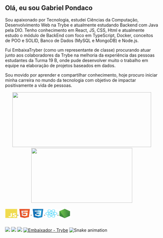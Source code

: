 ## Olá, eu sou Gabriel Pondaco
Sou apaixonado por Tecnologia, estudei Ciências da Computação, Desenvolvimento Web na Trybe e atualmente estudando Backend com Java pela DIO. Tenho conhecimento em React, JS, CSS, Html e atualmente estudo o módulo de BackEnd com foco em TypeScript, Docker, conceitos de POO e SOLID, Banco de Dados (MySQL e MongoDB) e Node.js.

Fui EmbaixaTryber (como um representante de classe) procurando atuar junto aos colaboradores da Trybe na melhoria da experiência das pessoas estudantes da Turma 19 B, onde pude desenvolver muito o trabalho em equipe na elaboração de projetos baseados em dados.

Sou movido por aprender e compartilhar conhecimento, hoje procuro iniciar minha carreira no mundo da tecnologia com objetivo de impactar positivamente a vida de pessoas.

<div align="center">
  <a href="https://github.com/gabrielpondaco">
  <img height="180em" width="456.92px" src="https://github-readme-stats.vercel.app/api?username=gabrielpondaco&show_icons=true&theme=dracula&include_all_commits=true&count_private=true"/>
  <img height="180em" width="331.58px" src="https://github-readme-stats.vercel.app/api/top-langs/?username=gabrielpondaco&layout=compact&langs_count=7&theme=dracula"/>
</div>
<div style="display: inline_block"><br>
  <img align="center" alt="JavaScript" height="30" width="40" src="https://raw.githubusercontent.com/devicons/devicon/master/icons/javascript/javascript-plain.svg">
  <img align="center" alt="HTML" height="30" width="40" src="https://raw.githubusercontent.com/devicons/devicon/master/icons/html5/html5-original.svg">
  <img align="center" alt="CSS" height="30" width="40" src="https://raw.githubusercontent.com/devicons/devicon/master/icons/css3/css3-original.svg">
  <img align="center" alt="REACT" height="30" width="40" src="https://raw.githubusercontent.com/devicons/devicon/master/icons/react/react-original.svg">
  <img align="center" alt="NODE" height="30" width="40" src="https://raw.githubusercontent.com/devicons/devicon/master/icons/nodejs/nodejs-original.svg">
  
  
</div>
  
  ##
 
<div> 

  <a href="https://instagram.com/gabrielpondaco" target="_blank"><img src="https://img.shields.io/badge/-Instagram-%23E4405F?style=for-the-badge&logo=instagram&logoColor=white" target="_blank"></a>
  <a href = "mailto:gabrielpondaco2013@gmail.com"><img src="https://img.shields.io/badge/-Gmail-%23333?style=for-the-badge&logo=gmail&logoColor=white" target="_blank"></a>
  <a href="https://www.linkedin.com/in/gabrielpondaco/" target="_blank"><img src="https://img.shields.io/badge/-LinkedIn-%230077B5?style=for-the-badge&logo=linkedin&logoColor=white" target="_blank"></a> 
 [![Embaixador - Trybe](https://img.shields.io/badge/Embaixador-Trybe-darkgreen?style=for-the-badge&logo=JavaScript)](https://betrybe.com)
  ![Snake animation](https://github.com/gabrielpondaco/gabrielpondaco/blob/output/github-contribution-grid-snake.svg)
 
</div>
